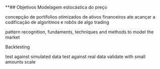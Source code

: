 **## Objetivos
Modelagem estocástica do preço

concepção de portifolios otimizados de ativos financeiros ate acançar a codificação de algoritmos e robôs de algo trading

pattern recognition,
fundaments,
techniques and methods to model the market


Backtesting

test against simulated data
test against real data
validate with small amounts
scale


